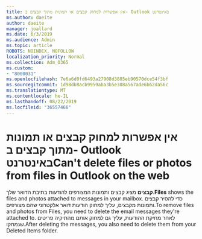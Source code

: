 ```yaml
---
title: אין אפשרות למחוק קבצים או תמונות מתוך קבצים ב- Outlook באינטרנט
ms.author: daeite
author: daeite
manager: joallard
ms.date: 6/3/2019
ms.audience: Admin
ms.topic: article
ROBOTS: NOINDEX, NOFOLLOW
localization_priority: Normal
ms.collection: Adm_O365
ms.custom:
- "8000031"
ms.openlocfilehash: 7e6a6d0fd6493a27908d3885eb90570dce54f3bf
ms.sourcegitcommit: 1d98db8acb9959aba3b5e308a567ade6b62da56c
ms.translationtype: MT
ms.contentlocale: he-IL
ms.lasthandoff: 08/22/2019
ms.locfileid: "36557466"
---
```

# <a name="cant-delete-files-or-photos-from-files-in-outlook-on-the-web"></a><span data-ttu-id="052c8-102">אין אפשרות למחוק קבצים או תמונות מתוך קבצים ב- Outlook באינטרנט</span><span class="sxs-lookup"><span data-stu-id="052c8-102">Can't delete files or photos from files in Outlook on the web</span></span>

<span data-ttu-id="052c8-103">**קבצים** מציג קבצים ותמונות המצורפים להודעות בתיבת הדואר שלך.</span><span class="sxs-lookup"><span data-stu-id="052c8-103">**Files** shows the files and photos attached to messages in your mailbox.</span></span> <span data-ttu-id="052c8-104">כדי להסיר קבצים ותמונות מקבצים, עליך למחוק הודעות דואר אלקטרוני שהם מצורפים.</span><span class="sxs-lookup"><span data-stu-id="052c8-104">To remove files and photos from Files, you need to delete the email messages they're attached to.</span></span> <span data-ttu-id="052c8-105">לאחר מחיקת ההודעות, עליך גם למחוק אותם מהתיקיה פריטים שנמחקו.</span><span class="sxs-lookup"><span data-stu-id="052c8-105">After deleting the messages, you also need to delete them from your Deleted Items folder.</span></span>